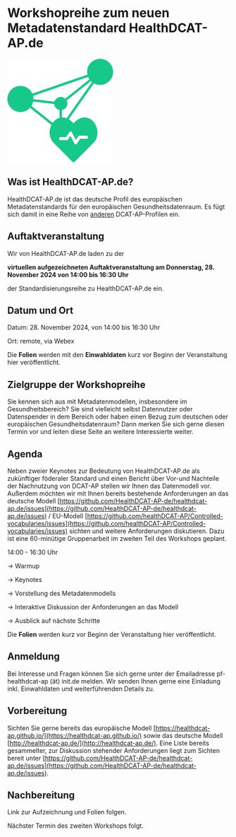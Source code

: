 # Workshopreihe zum neuen Metadatenstandard HealthDCAT-AP.de

![Logo HealthDCAT-AP.de](https://github.com/HealthDCAT-AP-de/healthdcat-ap.de/blob/main/images/logo_small.png?raw=true)

## Was ist HealthDCAT-AP.de?

HealthDCAT-AP.de ist das deutsche Profil des europäischen Metadatenstandards für den europäischen Gesundheitsdatenraum. Es fügt sich damit in eine Reihe von [anderen](https://github.com/GKStGovData/awesome-dcat-ap) DCAT-AP-Profilen ein.

## Auftaktveranstaltung

Wir von HealthDCAT-AP.de laden zu der

**virtuellen aufgezeichneten Auftaktveranstaltung am Donnerstag, 28. November 2024 von 14:00 bis 16:30 Uhr**

der Standardisierungsreihe zu HealthDCAT-AP.de ein.


## Datum und Ort

Datum: 28. November 2024, von 14:00 bis 16:30 Uhr

Ort: remote, via Webex

Die **Folien** werden mit den **Einwahldaten** kurz vor Beginn der Veranstaltung hier veröffentlicht.

## Zielgruppe der Workshopreihe

Sie kennen sich aus mit Metadatenmodellen, insbesondere im Gesundheitsbereich? Sie sind vielleicht selbst Datennutzer oder Datenspender in dem Bereich oder haben einen Bezug zum deutschen oder europäischen Gesundheitsdatenraum? Dann merken Sie sich gerne diesen Termin vor und leiten diese Seite an weitere Interessierte weiter.

## Agenda

Neben zweier Keynotes zur Bedeutung von HealthDCAT-AP.de als zukünftiger föderaler Standard und einen Bericht über Vor-und Nachteile der Nachnutzung von DCAT-AP stellen wir Ihnen das Datenmodell vor. Außerdem möchten wir mit Ihnen bereits bestehende Anforderungen an das deutsche Modell [https://github.com/HealthDCAT-AP-de/healthdcat-ap.de/issues](https://github.com/HealthDCAT-AP-de/healthdcat-ap.de/issues) / EU-Modell [https://github.com/healthDCAT-AP/Controlled-vocabularies/issues](https://github.com/healthDCAT-AP/Controlled-vocabularies/issues) sichten und weitere Anforderungen diskutieren. Dazu ist eine 60-minütige Gruppenarbeit im zweiten Teil des Workshops geplant.

14:00 - 16:30 Uhr

→ Warmup

→ Keynotes

→ Vorstellung des Metadatenmodells

→ Interaktive Diskussion der Anforderungen an das Modell

→ Ausblick auf nächste Schritte

Die **Folien** werden kurz vor Beginn der Veranstaltung hier veröffentlicht.

## Anmeldung

Bei Interesse und Fragen können Sie sich gerne unter der Emailadresse pf-healthdcat-ap (ät) init.de melden. Wir senden Ihnen gerne eine Einladung inkl. Einwahldaten und weiterführenden Details zu.

## Vorbereitung

Sichten Sie gerne bereits das europäische Modell [https://healthdcat-ap.github.io/](https://healthdcat-ap.github.io/) sowie das deutsche Modell [http://healthdcat-ap.de/](http://healthdcat-ap.de/). Eine Liste bereits gesammelter, zur Diskussion stehender Anforderungen liegt zum Sichten bereit unter [https://github.com/HealthDCAT-AP-de/healthdcat-ap.de/issues](https://github.com/HealthDCAT-AP-de/healthdcat-ap.de/issues).

## Nachbereitung

Link zur Aufzeichnung und Folien folgen.

Nächster Termin des zweiten Workshops folgt.
